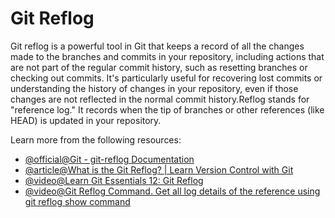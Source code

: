 # Git Reflog

Git reflog is a powerful tool in Git that keeps a record of all the changes made to the branches and commits in your repository, including actions that are not part of the regular commit history, such as resetting branches or checking out commits. It's particularly useful for recovering lost commits or understanding the history of changes in your repository, even if those changes are not reflected in the normal commit history.Reflog stands for "reference log." It records when the tip of branches or other references (like HEAD) is updated in your repository.

Learn more from the following resources:

- [@official@Git - git-reflog Documentation](https://git-scm.com/docs/git-reflog)
- [@article@What is the Git Reflog? | Learn Version Control with Git](https://www.git-tower.com/learn/git/faq/what-is-git-reflog)
- [@video@Learn Git Essentials 12: Git Reflog](https://youtu.be/RVu8lpS7JFY?si=eNGBpsYfHtlyPClj)
- [@video@Git Reflog Command. Get all log details of the reference using git reflog show command](https://youtu.be/I4f4pddD16g?si=0Ny7xOJgiPgdfuh6)

